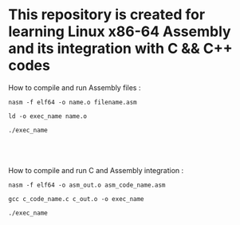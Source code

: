 # This repository is created for learning Linux x86-64 Assembly and its integration with C && C++ codes

How to compile and run Assembly files :

    nasm -f elf64 -o name.o filename.asm

    ld -o exec_name name.o

    ./exec_name
<br />
<br />
<br />
How to compile and run C and Assembly integration :

    nasm -f elf64 -o asm_out.o asm_code_name.asm

    gcc c_code_name.c c_out.o -o exec_name

    ./exec_name
